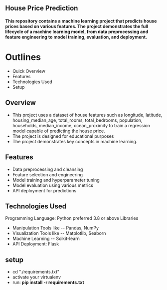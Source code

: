 ## House Price Prediction
#### This repository contains a machine learning project that predicts house prices based on various features. The project demonstrates the full lifecycle of a machine learning model, from data preprocessing and feature engineering to model training, evaluation, and deployment.

# Outlines
 - Quick Overview
 - Features
 - Technologies Used
 - Setup


## Overview

 - This project uses a dataset of house features such as longitude, latitude,	housing_median_age,	total_rooms,	total_bedrooms,	population,	households,	median_income, ocean_proximity to train a regression model capable of predicting the house price.
- The project is designed for educational purposes
-  The project demonstrates key concepts in machine learning.

## Features
- Data preprocessing and cleansing
- Feature selection and engineering
- Model training and hyperparameter tuning
- Model evaluation using various metrics
- API deployment for predictions

## Technologies Used
Programming Language: Python preferred 3.8 or above
Libraries

- Manipulation Tools like -- Pandas, NumPy
- Visualization Tools like -- Matplotlib, Seaborn
- Machine Learning -- Scikit-learn
- API Deployment: Flask

## setup
 - cd "./requirements.txt"
 - activate your virtualenv
 - run: **pip install -r requirements.txt**
